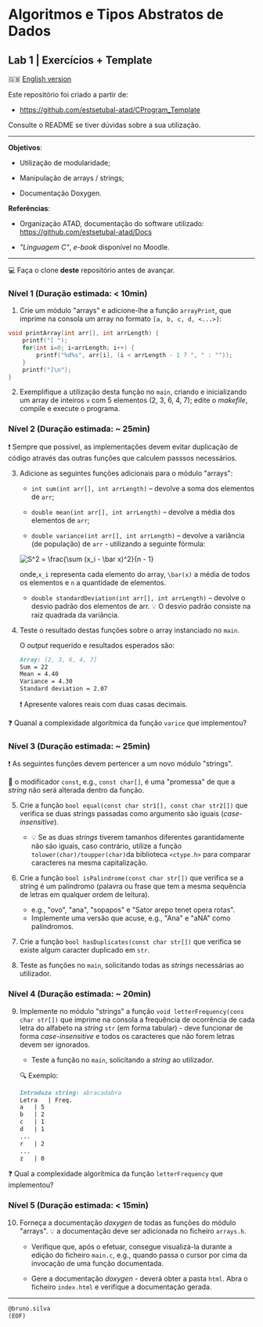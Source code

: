 # Algoritmos e Tipos Abstratos de Dados

## Lab 1 | Exercícios + Template  

:gb: [English version](README_en.md)

Este repositório foi criado a partir de:

- <https://github.com/estsetubal-atad/CProgram_Template> 

Consulte o README se tiver dúvidas sobre a sua utilização.

----

**Objetivos**:

- Utilização de modularidade;

- Manipulação de arrays / strings;

- Documentação Doxygen.

**Referências**:

- Organização ATAD, documentação do software utilizado: <https://github.com/estsetubal-atad/Docs>

- *"Linguagem C"*, *e-book* disponível no Moodle.

---

:computer: Faça o clone **deste** repositório antes de avançar.

### Nível 1 (Duração estimada: < 10min)

1. Crie um módulo "arrays" e adicione-lhe a função `arrayPrint`, que imprime na consola um array no formato `[a, b, c, d, <...>]`:

```cpp
void printArray(int arr[], int arrLength) {
    printf("[ ");
    for(int i=0; i<arrLength; i++) {
        printf("%d%s", arr[i], (i < arrLength - 1 ? ", " : ""));
    }
    printf("]\n");
}
```

2. Exemplifique a utilização desta função no `main`, criando e inicializando um array de inteiros `v` com 5 elementos (2, 3, 6, 4, 7); edite o *makefile*, compile e execute o programa.

### Nível 2 (Duração estimada: ~ 25min)

:exclamation: Sempre que possível, as implementações devem evitar duplicação de código através das outras funções que calculem passsos necessários.

3. Adicione as seguintes funções adicionais para o módulo "arrays":

	- `int sum(int arr[], int arrLength)` – devolve a soma dos elementos de `arr`;

	- `double mean(int arr[], int arrLength)` – devolve a média dos elementos de `arr`;

	- `double variance(int arr[], int arrLength)` – devolve a variância (de
	população) de `arr` - utilizando a seguinte fórmula: 

	<img src="https://latex.codecogs.com/png.image?\dpi{150}&space;S^2&space;=&space;\frac{\sum_i^n&space;(x_i&space;-&space;\bar&space;x)^2}{n&space;-&space;1}" title="S^2 = \frac{\sum (x_i - \bar x)^2}{n - 1}" />

	onde,`x_i` representa cada elemento do array, `\bar(x)` a média de todos os elementos e `n` a quantidade de elementos.

	- `double standardDeviation(int arr[], int arrLength)` – devolve o desvio padrão
	dos elementos de arr. :bulb: O desvio padrão consiste na raiz quadrada da variância.

4. Teste o resultado destas funções sobre o array instanciado no `main`.

	O *output* requerido e resultados esperados são:

	```markdown
	Array: [2, 3, 6, 4, 7]
	Sum = 22
	Mean = 4.40
	Variance = 4.30
	Standard deviation = 2.07
	```

	:exclamation: Apresente valores reais com duas casas decimais.

:question: Quanal a complexidade algorítmica da função `varice` que implementou?

### Nível 3 (Duração estimada: ~ 25min)

:exclamation: As seguintes funções devem pertencer a um novo módulo "strings".

:thinking: o modificador `const`, e.g., `const char[]`, é uma "promessa" de que a *string* não será alterada dentro da função.

5. Crie a função `bool equal(const char str1[], const char str2[])` que verifica se duas strings passadas como argumento são iguais (*case-insensitive*).

	* :bulb: Se as duas *strings* tiverem tamanhos diferentes garantidamente não são iguais, caso contrário, utilize a função `tolower(char)/toupper(char)`da biblioteca `<ctype.h>` para comparar caracteres na mesma capitalização.

6. Crie a função `bool isPalindrome(const char str[])` que verifica se a string é um palíndromo (palavra ou frase que tem a mesma sequência de letras em qualquer ordem de leitura).

    * e.g., "ovo", "ana", "sopapos" e "Sator arepo tenet opera rotas".
    * Implemente uma versão que acuse, e.g., "Ana" e "aNA" como palíndromos.

7. Crie a função `bool hasDuplicates(const char str[])` que verifica se existe algum caracter duplicado em `str`.

8. Teste as funções no `main`, solicitando todas as *strings* necessárias ao utilizador.

### Nível 4 (Duração estimada: ~ 20min)

9. Implemente no módulo "strings" a função `void letterFrequency(cons char str[])` que imprime na consola a frequência de ocorrência de cada letra do alfabeto na *string* `str` (em forma tabular) - deve funcionar de forma *case-insensitive* e todos os caracteres que não forem letras devem ser ignorados.

	* Teste a função no `main`, solicitando a *string* ao utilizador.

	
	:mag: Exemplo:

	```markdown
	Introduza string: abracadabra
	Letra	| Freq.
	a	| 5
	b	| 2
	c	| 1
	d	| 1
	...
	r	| 2
	...		
	z	| 0
	```

:question: Qual a complexidade algorítmica da função `letterFrequency` que implementou?

### Nível 5 (Duração estimada: < 15min)

10. Forneça a documentação *doxygen* de todas as funções do módulo "arrays". :bulb: a documentação deve ser adicionada no ficheiro `arrays.h`. 

	* Verifique que, após o efetuar, consegue visualizá-la durante a edição do ficheiro `main.c`, e.g., quando passa o cursor por cima da invocação de uma função documentada.

	* Gere a documentação *doxygen* - deverá obter a pasta `html`. Abra o ficheiro `index.html` e verifique a documentação gerada.

---

```markdown
@bruno.silva
(EOF)
``` 